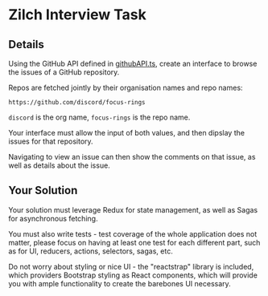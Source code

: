 # Zilch Interview Task

## Details

Using the GitHub API defined in [githubAPI.ts](./src/app/api/githubAPI.ts), create an interface to browse the issues of a GitHub repository.

Repos are fetched jointly by their organisation names and repo names:

```
https://github.com/discord/focus-rings
```

`discord` is the org name, `focus-rings` is the repo name.

Your interface must allow the input of both values, and then dipslay the issues for that repository.

Navigating to view an issue can then show the comments on that issue, as well as details about the issue.

## Your Solution

Your solution must leverage Redux for state management, as well as Sagas for asynchronous fetching.

You must also write tests - test coverage of the whole application does not matter, please focus on having at least one test for each different part, such as for UI, reducers, actions, selectors, sagas, etc.

Do not worry about styling or nice UI - the "reactstrap" library is included, which providers Bootstrap styling as React components, which will provide you with ample functionality to create the barebones UI necessary.
